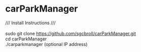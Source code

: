 # carParkManager

/// Install Instructions /// \
\
sudo git clone https://github.com/sgcbroll/carParkManager.git \
cd carParkManager \
./carparkmanager (optional IP address)
